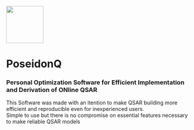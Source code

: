 <p align="left" width="100%">
    <img src="Img/icon.ico" width="100">
    
</p>

# PoseidonQ
<h3>Personal Optimization Software for Efficient Implementation and Derivation of ONline QSAR</h3>
<p>This Software was made with an itention to make QSAR building more efficient and reproducible even for inexperienced users.<br>Simple to use but there is no compromise on essential features necessary to make reliable QSAR models</p>
